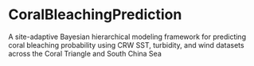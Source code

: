 # CoralBleachingPrediction
A site-adaptive Bayesian hierarchical modeling framework for predicting coral bleaching probability using CRW SST, turbidity, and wind datasets across the Coral Triangle and South China Sea
